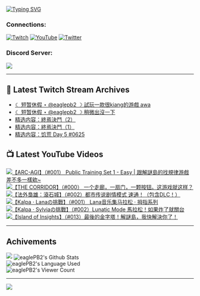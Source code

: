 <!--### Hello people, I'm EaglePB2 - The one who building something for fun 👋
Thank you for standby for this profile.   
The purpose of this profile is coming soon.   
You may come back later, as you wish if this readme.md is updated.   -->

<a href="https://git.io/typing-svg"><img src="https://readme-typing-svg.herokuapp.com?font=Fira+Code&duration=1000&pause=5000&vCenter=true&random=false&width=500&lines=%F0%9F%91%8B+Hello+Everyone%2C+I'm+EaglePB2.;%F0%9F%99%87+Thank+you+for+stopping+by+my+profile.+;%F0%9F%94%AD+%3D%3D%3D%3D+%F0%9F%94%AD;%F0%9F%91%8B+%E4%BD%A0%E5%A5%BD%EF%BC%8C%E6%AD%A1%E8%BF%8E%E4%BE%86%E5%88%B0%E6%88%91%E7%9A%84%E4%BB%A3%E7%A2%BC%E5%BA%AB%E3%80%82;%F0%9F%99%87+%E6%84%9F%E8%AC%9D%E5%89%8D%E4%BE%86%E5%8F%83%E8%A7%80%E5%B0%8F%E5%B1%8B+owo~" alt="Typing SVG" /></a>

### Connections:

[![Twitch](https://img.shields.io/badge/Twitch-9347FF?style=flat-square&logo=twitch&logoColor=white)](https://www.twitch.tv/eaglepb2)
[![YouTube](https://img.shields.io/badge/YouTube-%23FF0000.svg?style=flat-square&logo=YouTube&logoColor=white)](https://www.youtube.com/eaglepb2)
[![Twitter](https://img.shields.io/badge/Twitter-%231DA1F2.svg?style=flat-square&logo=Twitter&logoColor=white)](https://twitter.com/eaglepb2)

### Discord Server:

[![](https://invidget.switchblade.xyz/qKrub9b?theme=dark&language=ch)](https://discord.gg/qKrub9b)

---

## 👾 Latest Twitch Stream Archives
<!-- TWITCH:START -->
- [☾ 短暂休假 ⋆ @eaglepb2 ☽ 試玩一款很kiang的游戲 awa](https://www.twitch.tv/videos/2590560476)
- [☾ 短暂休假 ⋆ @eaglepb2 ☽ 稍微出沒一下](https://www.twitch.tv/videos/2584517471)
- [精选内容：終焉決鬥（2）](https://www.twitch.tv/videos/2400633957)
- [精选内容：終焉決鬥（1）](https://www.twitch.tv/videos/2400633622)
- [精选内容：饥荒 Day 5 #0625](https://www.twitch.tv/videos/1928635454)
<!-- TWITCH:END -->



## 📺 Latest YouTube Videos
<!-- YOUTUBE:START -->
<!-- YOUTUBE:END -->

<!-- BEGIN YOUTUBE-CARDS -->
<a href="https://www.youtube.com/watch?v=hdvNa-WBnjg">
  <picture>
    <source media="(prefers-color-scheme: dark)" srcset="https://ytcards.demolab.com/?id=hdvNa-WBnjg&title=%E3%80%90ARC-AGI%E3%80%91%EF%BC%88%23001%EF%BC%89+Public+Training+Set+1+-+Easy+%7C+%E8%B7%9F%E8%A7%A3%E8%AC%8E%E5%B3%B6%E7%9A%84%E6%89%BE%E8%A6%8F%E5%BE%8B%E6%B8%B8%E6%88%B2%E5%B7%AE%E4%B8%8D%E5%A4%9A%E4%B8%80%E6%A8%A3%E6%AC%B8~&lang=zh&timestamp=1759759334&background_color=%230d1117&title_color=%23ffffff&stats_color=%23dedede&max_title_lines=1&width=250&border_radius=5&duration=15300">
    <img src="https://ytcards.demolab.com/?id=hdvNa-WBnjg&title=%E3%80%90ARC-AGI%E3%80%91%EF%BC%88%23001%EF%BC%89+Public+Training+Set+1+-+Easy+%7C+%E8%B7%9F%E8%A7%A3%E8%AC%8E%E5%B3%B6%E7%9A%84%E6%89%BE%E8%A6%8F%E5%BE%8B%E6%B8%B8%E6%88%B2%E5%B7%AE%E4%B8%8D%E5%A4%9A%E4%B8%80%E6%A8%A3%E6%AC%B8~&lang=zh&timestamp=1759759334&background_color=%23ffffff&title_color=%2324292f&stats_color=%2357606a&max_title_lines=1&width=250&border_radius=5&duration=15300" alt="【ARC-AGI】（#001） Public Training Set 1 - Easy | 跟解謎島的找規律游戲差不多一樣欸~" title="【ARC-AGI】（#001） Public Training Set 1 - Easy | 跟解謎島的找規律游戲差不多一樣欸~">
  </picture>
</a>
<a href="https://www.youtube.com/watch?v=4fr-y97u3N0">
  <picture>
    <source media="(prefers-color-scheme: dark)" srcset="https://ytcards.demolab.com/?id=4fr-y97u3N0&title=%E3%80%90THE+CORRIDOR%E3%80%91%EF%BC%88%23000%EF%BC%89+%E4%B8%80%E4%B8%AA%E8%B5%B0%E5%BB%8A%EF%BC%8C%E4%B8%80%E6%89%87%E9%97%A8%EF%BC%8C%E4%B8%80%E9%A2%97%E6%8C%89%E9%92%AE%E3%80%82%E8%BF%99%E6%B8%B8%E6%88%8F%E5%B0%B1%E8%BF%99%E6%A0%B7%EF%BC%9F&lang=zh&timestamp=1757947940&background_color=%230d1117&title_color=%23ffffff&stats_color=%23dedede&max_title_lines=1&width=250&border_radius=5&duration=2219">
    <img src="https://ytcards.demolab.com/?id=4fr-y97u3N0&title=%E3%80%90THE+CORRIDOR%E3%80%91%EF%BC%88%23000%EF%BC%89+%E4%B8%80%E4%B8%AA%E8%B5%B0%E5%BB%8A%EF%BC%8C%E4%B8%80%E6%89%87%E9%97%A8%EF%BC%8C%E4%B8%80%E9%A2%97%E6%8C%89%E9%92%AE%E3%80%82%E8%BF%99%E6%B8%B8%E6%88%8F%E5%B0%B1%E8%BF%99%E6%A0%B7%EF%BC%9F&lang=zh&timestamp=1757947940&background_color=%23ffffff&title_color=%2324292f&stats_color=%2357606a&max_title_lines=1&width=250&border_radius=5&duration=2219" alt="【THE CORRIDOR】（#000） 一个走廊，一扇门，一颗按钮。这游戏就这样？" title="【THE CORRIDOR】（#000） 一个走廊，一扇门，一颗按钮。这游戏就这样？">
  </picture>
</a>
<a href="https://www.youtube.com/watch?v=sfn9jfKVvpQ">
  <picture>
    <source media="(prefers-color-scheme: dark)" srcset="https://ytcards.demolab.com/?id=sfn9jfKVvpQ&title=%E3%80%90%E6%B3%95%E5%A4%96%E6%A2%9F%E9%9B%84%EF%BC%9A%E6%BB%BE%E7%9F%B3%E5%9F%8E%E3%80%91%EF%BC%88%23002%EF%BC%89%E9%83%BD%E5%B8%82%E4%BC%A0%E8%AF%B4%E5%89%A7%E6%83%85%E6%A8%A1%E5%BC%8F+%E9%80%9F%E9%80%9A%EF%BC%81%EF%BC%88%E5%8C%85%E5%90%ABDLC%EF%BC%81%EF%BC%89&lang=zh&timestamp=1757873077&background_color=%230d1117&title_color=%23ffffff&stats_color=%23dedede&max_title_lines=1&width=250&border_radius=5&duration=21003">
    <img src="https://ytcards.demolab.com/?id=sfn9jfKVvpQ&title=%E3%80%90%E6%B3%95%E5%A4%96%E6%A2%9F%E9%9B%84%EF%BC%9A%E6%BB%BE%E7%9F%B3%E5%9F%8E%E3%80%91%EF%BC%88%23002%EF%BC%89%E9%83%BD%E5%B8%82%E4%BC%A0%E8%AF%B4%E5%89%A7%E6%83%85%E6%A8%A1%E5%BC%8F+%E9%80%9F%E9%80%9A%EF%BC%81%EF%BC%88%E5%8C%85%E5%90%ABDLC%EF%BC%81%EF%BC%89&lang=zh&timestamp=1757873077&background_color=%23ffffff&title_color=%2324292f&stats_color=%2357606a&max_title_lines=1&width=250&border_radius=5&duration=21003" alt="【法外梟雄：滾石城】（#002）都市传说剧情模式 速通！（包含DLC！）" title="【法外梟雄：滾石城】（#002）都市传说剧情模式 速通！（包含DLC！）">
  </picture>
</a>
<a href="https://www.youtube.com/watch?v=Z3JzBPDwRYs">
  <picture>
    <source media="(prefers-color-scheme: dark)" srcset="https://ytcards.demolab.com/?id=Z3JzBPDwRYs&title=%E3%80%90Kalpa+%C2%B7+Lana%E3%81%AE%E6%8C%91%E6%88%B0%E3%80%91%EF%BC%88%23001%EF%BC%89+Lana%E9%9F%B3%E4%B9%90%E9%9B%86%E9%A9%AC%E6%8B%89%E6%9D%BE+%C2%B7+%E6%8B%87%E6%8C%87%E7%B3%BB%E5%88%97&lang=zh&timestamp=1756836380&background_color=%230d1117&title_color=%23ffffff&stats_color=%23dedede&max_title_lines=1&width=250&border_radius=5&duration=4432">
    <img src="https://ytcards.demolab.com/?id=Z3JzBPDwRYs&title=%E3%80%90Kalpa+%C2%B7+Lana%E3%81%AE%E6%8C%91%E6%88%B0%E3%80%91%EF%BC%88%23001%EF%BC%89+Lana%E9%9F%B3%E4%B9%90%E9%9B%86%E9%A9%AC%E6%8B%89%E6%9D%BE+%C2%B7+%E6%8B%87%E6%8C%87%E7%B3%BB%E5%88%97&lang=zh&timestamp=1756836380&background_color=%23ffffff&title_color=%2324292f&stats_color=%2357606a&max_title_lines=1&width=250&border_radius=5&duration=4432" alt="【Kalpa · Lanaの挑戰】（#001） Lana音乐集马拉松 · 拇指系列" title="【Kalpa · Lanaの挑戰】（#001） Lana音乐集马拉松 · 拇指系列">
  </picture>
</a>
<a href="https://www.youtube.com/watch?v=YViCeLZOCw8">
  <picture>
    <source media="(prefers-color-scheme: dark)" srcset="https://ytcards.demolab.com/?id=YViCeLZOCw8&title=%E3%80%90Kalpa+%C2%B7+Sylvia%E3%81%AE%E6%8C%91%E6%88%B0%E3%80%91%EF%BC%88%23002%EF%BC%89Lunatic+Mode+%E9%A6%AC%E6%8B%89%E6%9D%BE%EF%BC%81%E5%A6%82%E6%9E%9C%E7%82%B8%E4%BA%86%E5%B0%B1%E9%97%9C%E5%8F%B0&lang=zh&timestamp=1756636462&background_color=%230d1117&title_color=%23ffffff&stats_color=%23dedede&max_title_lines=1&width=250&border_radius=5&duration=11340">
    <img src="https://ytcards.demolab.com/?id=YViCeLZOCw8&title=%E3%80%90Kalpa+%C2%B7+Sylvia%E3%81%AE%E6%8C%91%E6%88%B0%E3%80%91%EF%BC%88%23002%EF%BC%89Lunatic+Mode+%E9%A6%AC%E6%8B%89%E6%9D%BE%EF%BC%81%E5%A6%82%E6%9E%9C%E7%82%B8%E4%BA%86%E5%B0%B1%E9%97%9C%E5%8F%B0&lang=zh&timestamp=1756636462&background_color=%23ffffff&title_color=%2324292f&stats_color=%2357606a&max_title_lines=1&width=250&border_radius=5&duration=11340" alt="【Kalpa · Sylviaの挑戰】（#002）Lunatic Mode 馬拉松！如果炸了就關台" title="【Kalpa · Sylviaの挑戰】（#002）Lunatic Mode 馬拉松！如果炸了就關台">
  </picture>
</a>
<a href="https://www.youtube.com/watch?v=2POf6UDWvWk">
  <picture>
    <source media="(prefers-color-scheme: dark)" srcset="https://ytcards.demolab.com/?id=2POf6UDWvWk&title=%E3%80%90Island+of+Insights%E3%80%91%EF%BC%88%23013%EF%BC%89%E6%9C%80%E5%BE%8C%E7%9A%84%E9%87%91%E5%AD%97%E5%A1%94%EF%BC%81%E8%A7%A3%E8%AC%8E%E5%B3%B6%EF%BC%8C%E6%88%91%E5%BF%AB%E8%A7%A3%E6%B1%BA%E4%BD%A0%E4%BA%86%EF%BC%81&lang=zh&timestamp=1754635164&background_color=%230d1117&title_color=%23ffffff&stats_color=%23dedede&max_title_lines=1&width=250&border_radius=5&duration=24601">
    <img src="https://ytcards.demolab.com/?id=2POf6UDWvWk&title=%E3%80%90Island+of+Insights%E3%80%91%EF%BC%88%23013%EF%BC%89%E6%9C%80%E5%BE%8C%E7%9A%84%E9%87%91%E5%AD%97%E5%A1%94%EF%BC%81%E8%A7%A3%E8%AC%8E%E5%B3%B6%EF%BC%8C%E6%88%91%E5%BF%AB%E8%A7%A3%E6%B1%BA%E4%BD%A0%E4%BA%86%EF%BC%81&lang=zh&timestamp=1754635164&background_color=%23ffffff&title_color=%2324292f&stats_color=%2357606a&max_title_lines=1&width=250&border_radius=5&duration=24601" alt="【Island of Insights】（#013）最後的金字塔！解謎島，我快解決你了！" title="【Island of Insights】（#013）最後的金字塔！解謎島，我快解決你了！">
  </picture>
</a>
<!-- END YOUTUBE-CARDS -->

---

## Achivements
[![](https://github-profile-trophy.vercel.app/?username=eaglepb2&theme=monokai&no-bg=true&&title=Repositories,Issues,Commit,MultiLanguage)](https://github.com/anuraghazra/github-readme-stats)
<img align="center" alt="eaglePB2's Github Stats" src="https://github-readme-stats.vercel.app/api?username=eaglePB2&show_icons=true&hide_border=true&theme=merko" />
<br>
<img align="center" alt="eaglePB2's Language Used" src="https://github-readme-stats.vercel.app/api/top-langs/?username=eaglePB2&show_icons=true&hide_border=true&theme=merko&layout=compact&langs_count=8" />
<br>
<img align="center" alt="eaglePB2's Viewer Count" src="https://visitcount.itsvg.in/api?id=eaglepb2&label=Profile%20Views&color=3&icon=5&pretty=true" />

<hr>

<!-- RANDOMQUOTE:START -->
![](https://quotes-github-readme.vercel.app/api?type=horizontal&theme=merko)
<!-- RANDOMQUOTE:END -->


<!--
       _____   _   _   _____       _____   _   _   ____   
      |_   _| | | | | |  ___|     |  ___| | \ | | |  _  \  
        | |   | |_| | | |___      | |___  |  \| | | | | | 
        | |   |  _  | |  ___|     |  ___| |     | | | | | 
        | |   | | | | | |___      | |___  | |\  | | |_| | 
        |_|   |_| |_| |_____|     |_____| |_| \_| |____ / 
      
-->
